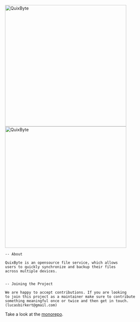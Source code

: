 <img src="/profile/quixbyte_full_light.svg#gh-dark-mode-only" alt="QuixByte" width="400px"/>
<img src="/profile/quixbyte_full.svg#gh-light-mode-only" alt="QuixByte" width="400px"/>

```
-- About

QuixByte is an opensource file service, which allows
users to quickly synchronize and backup their files
across multiple devices.


-- Joining the Project

We are happy to accept contributions. If you are looking
to join this project as a maintainer make sure to contribute
something meaningful once or twice and then get in touch.
(lucasbirkert@gmail.com)
```

Take a look at the [monorepo](https://github.com/qb-rs/qb).
